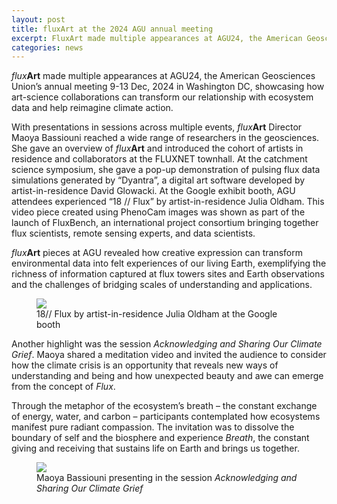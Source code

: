 ```yaml
---
layout: post
title: fluxArt at the 2024 AGU annual meeting
excerpt: FluxArt made multiple appearances at AGU24, the American Geosciences Union’s annual meeting 9-13 Dec, 2024 in Washington DC, showcasing how art-science collaborations can transform our relationship with environmental change and help reimagine climate action.
categories: news
---
```


<i>flux</i><b>Art</b> made multiple appearances at AGU24, the American Geosciences Union’s annual meeting 9-13 Dec, 2024 in Washington DC, showcasing how art-science collaborations can transform our relationship with ecosystem data and help reimagine climate action.

With presentations in sessions across multiple events, <i>flux</i><b>Art</b> Director Maoya Bassiouni reached a wide range of researchers in the geosciences. She gave an overview of <i>flux</i><b>Art</b> and introduced the cohort of artists in residence and collaborators at the FLUXNET townhall. At the catchment science symposium, she gave a pop-up demonstration of pulsing flux data simulations generated by “Dyantra”, a digital art software developed by artist-in-residence David Glowacki. At the Google exhibit booth, AGU attendees experienced “18 // Flux” by artist-in-residence Julia Oldham. This video piece created using PhenoCam images was shown as part of the launch of FluxBench, an international project consortium bringing together flux scientists, remote sensing experts, and data scientists. 

<i>flux</i><b>Art</b> pieces at AGU revealed how creative expression can transform environmental data into felt experiences of our living Earth, exemplifying the richness of information captured at flux towers sites and Earth observations and the challenges of bridging scales of understanding and applications.

<figure>
	<img src="https://fluxnetart.github.io/images/agu_julia.png">
  <figcaption> 18// Flux by artist-in-residence Julia Oldham at the Google booth</figcaption>
</figure>

Another highlight was the session <i>Acknowledging and Sharing Our Climate Grief</i>. Maoya shared a meditation video and invited the audience to consider how the climate crisis is an opportunity that reveals new ways of understanding and being and how unexpected beauty and awe can emerge from the concept of <i>Flux</i>. 

Through the metaphor of the ecosystem’s breath – the constant exchange of energy, water, and carbon – participants contemplated how ecosystems manifest pure radiant compassion. The invitation was to dissolve the boundary of self and the biosphere and experience <i>Breath</i>, the constant giving and receiving that sustains life on Earth and brings us together.

<figure>
	<img src="https://fluxnetart.github.io/images/agu_maoya.png">
  <figcaption>Maoya Bassiouni presenting in the session <i>Acknowledging and Sharing Our Climate Grief</i></figcaption>
</figure>
